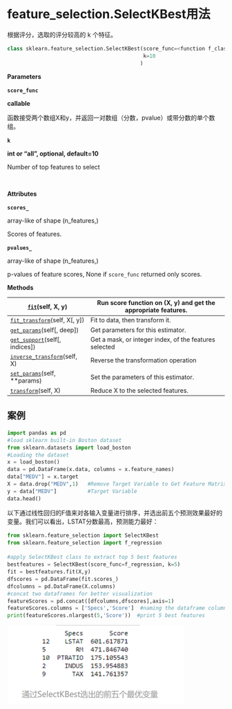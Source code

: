 # feature_selection.SelectKBest用法

根据评分，选取的评分较高的 k 个特征。



```python
class sklearn.feature_selection.SelectKBest(score_func=<function f_classif>, 
                                            k=10
                                           )
```

**Parameters**

**`score_func`**

**callable**

函数接受两个数组X和y，并返回一对数组（分数，pvalue）或带分数的单个数组。

**`k`**

**int or “all”, optional, default=10**

Number of top features to select

<br>

**Attributes**

**`scores_`**

array-like of shape (n_features,)

Scores of features.

**`pvalues_`**

array-like of shape (n_features,)

p-values of feature scores, None if `score_func` returned only scores.



**Methods**

| [`fit`](https://scikit-learn.org/stable/modules/generated/sklearn.feature_selection.SelectKBest.html#sklearn.feature_selection.SelectKBest.fit)(self, X, y) | Run score function on (X, y) and get the appropriate features. |
| ------------------------------------------------------------ | ------------------------------------------------------------ |
| [`fit_transform`](https://scikit-learn.org/stable/modules/generated/sklearn.feature_selection.SelectKBest.html#sklearn.feature_selection.SelectKBest.fit_transform)(self, X[, y]) | Fit to data, then transform it.                              |
| [`get_params`](https://scikit-learn.org/stable/modules/generated/sklearn.feature_selection.SelectKBest.html#sklearn.feature_selection.SelectKBest.get_params)(self[, deep]) | Get parameters for this estimator.                           |
| [`get_support`](https://scikit-learn.org/stable/modules/generated/sklearn.feature_selection.SelectKBest.html#sklearn.feature_selection.SelectKBest.get_support)(self[, indices]) | Get a mask, or integer index, of the features selected       |
| [`inverse_transform`](https://scikit-learn.org/stable/modules/generated/sklearn.feature_selection.SelectKBest.html#sklearn.feature_selection.SelectKBest.inverse_transform)(self, X) | Reverse the transformation operation                         |
| [`set_params`](https://scikit-learn.org/stable/modules/generated/sklearn.feature_selection.SelectKBest.html#sklearn.feature_selection.SelectKBest.set_params)(self, \*\*params) | Set the parameters of this estimator.                        |
| [`transform`](https://scikit-learn.org/stable/modules/generated/sklearn.feature_selection.SelectKBest.html#sklearn.feature_selection.SelectKBest.transform)(self, X) | Reduce X to the selected features.                           |





## 案例

```python
import pandas as pd
#load sklearn built-in Boston dataset
from sklearn.datasets import load_boston
#Loading the dataset
x = load_boston()
data = pd.DataFrame(x.data, columns = x.feature_names)
data["MEDV"] = x.target
X = data.drop("MEDV",1)   #Remove Target Variable to Get Feature Matrix
y = data["MEDV"]          #Target Variable
data.head()


```

以下通过线性回归的F值来对各输入变量进行排序，并选出前五个预测效果最好的变量。我们可以看出，LSTAT分数最高，预测能力最好：

```python
from sklearn.feature_selection import SelectKBest
from sklearn.feature_selection import f_regression

#apply SelectKBest class to extract top 5 best features
bestfeatures = SelectKBest(score_func=f_regression, k=5)
fit = bestfeatures.fit(X,y)
dfscores = pd.DataFrame(fit.scores_)
dfcolumns = pd.DataFrame(X.columns)
#concat two dataframes for better visualization 
featureScores = pd.concat([dfcolumns,dfscores],axis=1)
featureScores.columns = ['Specs','Score']  #naming the dataframe columns
print(featureScores.nlargest(5,'Score'))  #print 5 best features
```

<img src="https://raw.githubusercontent.com/HG1227/image/master/img_tuchuang/20200907190850.png" alt="image-20200907190759205" style="zoom:80%;" />